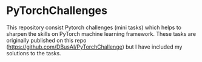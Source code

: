 # PyTorchChallenges

This repository consist Pytorch challenges (mini tasks) which helps to sharpen the skills on PyTorch machine learning framework. 
These tasks are originally published on this repo (https://github.com/DBusAI/PyTorchChallenge) but I have included my solutions to the tasks. 



